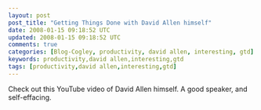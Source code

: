 ```yaml
---           
layout: post
post_title: "Getting Things Done with David Allen himself"
date: 2008-01-15 09:18:52 UTC
updated: 2008-01-15 09:18:52 UTC
comments: true
categories: [Blog-Cogley, productivity, david allen, interesting, gtd]
keywords: productivity,david allen,interesting,gtd
tags: [productivity,david allen,interesting,gtd]
---
```

 
Check out this YouTube video of David Allen himself. A good speaker, and self-effacing.<br /><object height="350" width="425"><param name="movie" value="http://www.youtube.com/v/Qo7vUdKTlhk&amp;l=2751&amp;t=OEgsToPDskJ-nDQdwlsA--kaGZFgOBQY&amp;sk=4S6TOg4ONSV8qCtQUN-MlwU" /><param name="wmode" value="transparent" /><embed src="http://www.youtube.com/v/Qo7vUdKTlhk&amp;l=2751&amp;t=OEgsToPDskJ-nDQdwlsA--kaGZFgOBQY&amp;sk=4S6TOg4ONSV8qCtQUN-MlwU" type="application/x-shockwave-flash" wmode="transparent" height="350" width="425" /></object><br /><br />
